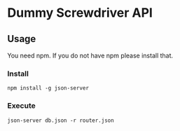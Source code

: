 # Dummy Screwdriver API

## Usage
You need npm. If you do not have npm please install that.

### Install
```
npm install -g json-server
```

### Execute
```
json-server db.json -r router.json
```
